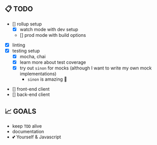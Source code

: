 ## 📋 TODO

- [] rollup setup
  - [x] watch mode with dev setup
  - [] prod mode with build options
- [x] linting
- [x] testing setup
  - [x] mocha, chai
  - [x] learn more about test coverage
  - [x] try out `sinon` for mocks (although I want to write my own mock implementations)
      - `sinon` is amazing 🤟
- [] front-end client
- [] back-end client

## 📈 GOALS

- keep `TDD` alive
- documentation
- 💕 Yourself & Javascript
